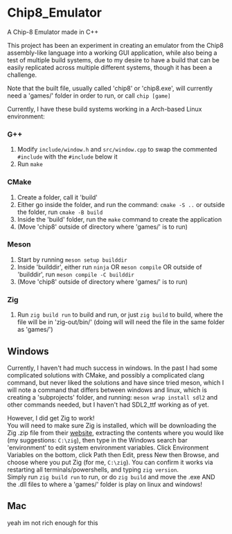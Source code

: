 # Chip8_Emulator
A Chip-8 Emulator made in C++

This project has been an experiment in creating an emulator from the Chip8 assembly-like language into a working GUI application, while also being a test of multiple build systems, due to my desire to have a build that can be easily replicated across multiple different systems, though it has been a challenge.

Note that the built file, usually called 'chip8' or 'chip8.exe', will currently need a 'games/' folder in order to run, or call `chip [game]`

Currently, I have these build systems working in a Arch-based Linux environment:

### G++
1) Modify `include/window.h` and `src/window.cpp` to swap the commented `#include` with the `#include` below it
2) Run `make`

### CMake
1) Create a folder, call it 'build'
2) Either go inside the folder, and run the command: `cmake -S ..` or outside the folder, run `cmake -B build`
3) Inside the 'build' folder, run the `make` command to create the application
4) (Move 'chip8' outside of directory where 'games/' is to run)

### Meson
1) Start by running `meson setup builddir`
2) Inside 'builddir', either run `ninja` OR `meson compile` OR outside of 'builddir', run `meson compile -C builddir`
4) (Move 'chip8' outside of directory where 'games/' is to run)

### Zig
1) Run `zig build run` to build and run, or just `zig build` to build, where the file will be in 'zig-out/bin/' (doing will will need the file in the same folder as 'games/')

## Windows

Currently, I haven't had much success in windows. In the past I had some complicated solutions with CMake, and possibly a complicated clang command, but never liked the solutions and have since tried meson, which I will note a command that differs between windows and linux, which is creating a 'subprojects' folder, and running: `meson wrap install sdl2` and other commands needed, but I haven't had SDL2_ttf working as of yet.

However, I did get Zig to work!\
You will need to make sure Zig is installed, which will be downloading the Zig .zip file from their [website](), extracting the contents where you would like (my suggestions: `C:\zig`), then type in the Windows search bar 'environment' to edit system environment variables. Click Environment Variables on the bottom, click Path then Edit, press New then Browse, and choose where you put Zig (for me, `C:\zig`). You can confirm it works via restarting all terminals/powershells, and typing `zig version`.\
Simply run `zig build run` to run, or do `zig build` and move the .exe AND the .dll files to where a 'games/' folder is play on linux and windows!

## Mac
yeah im not rich enough for this